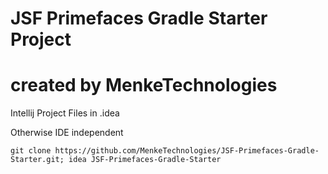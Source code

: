 # JSF Primefaces Gradle Starter Project
# created by MenkeTechnologies


Intellij Project Files in .idea

Otherwise IDE independent

```git clone https://github.com/MenkeTechnologies/JSF-Primefaces-Gradle-Starter.git; idea JSF-Primefaces-Gradle-Starter```